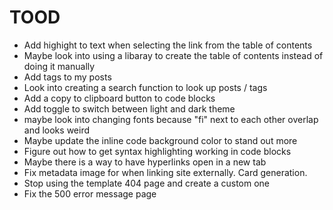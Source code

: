 # TOOD

- Add highight to text when selecting the link from the table of contents
- Maybe look into using a libaray to create the table of contents instead of doing it manually
- Add tags to my posts
- Look into creating a search function to look up posts / tags
- Add a copy to clipboard button to code blocks
- Add toggle to switch between light and dark theme
- maybe look into changing fonts because "fi" next to each other overlap and looks weird
- Maybe update the inline code background color to stand out more 
- Figure out how to get syntax highlighting working in code blocks
- Maybe there is a way to have hyperlinks open in a new tab
- Fix metadata image for when linking site externally. Card generation.
- Stop using the template 404 page and create a custom one
- Fix the 500 error message page
